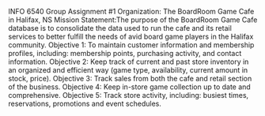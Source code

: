 INFO 6540 Group Assignment #1
Organization: The BoardRoom Game Cafe in Halifax, NS
Mission Statement:The purpose of the BoardRoom Game Cafe database is to consolidate the data used to run the cafe and its retail services to better fulfill the needs of avid board game players in the Halifax community.
Objective 1: To maintain customer information and membership profiles, including: membership points, purchasing activity, and contact information.
Objective 2: Keep track of current and past store inventory in an organized and efficient way (game type, availability, current amount in stock, price).
Objective 3: Track sales from both the cafe and retail section of the business.
Objective 4: Keep in-store game collection up to date and comprehensive.
Objective 5: Track store activity, including: busiest times, reservations, promotions and event schedules.
